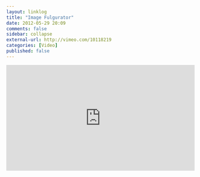 ```yaml
---
layout: linklog
title: "Image Fulgurator"
date: 2012-05-29 20:09
comments: false
sidebar: collapse
external-url: http://vimeo.com/10118219
categories: [Video]
published: false
---
```

<div class="flex-video"><iframe src="http://player.vimeo.com/video/10118219" width="500" height="281" frameborder="0" webkitAllowFullScreen mozallowfullscreen allowFullScreen></iframe></div>